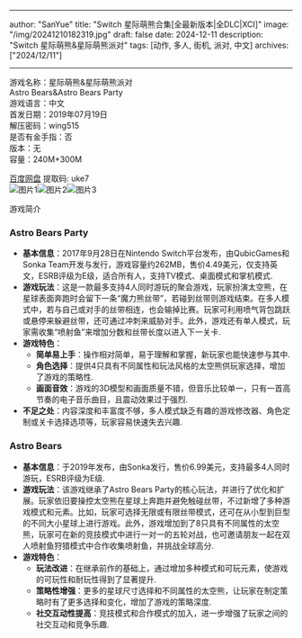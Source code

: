 
---
author: "SanYue"
title: "Switch 星际萌熊合集[全最新版本|全DLC|XCI]"
image: "/img/20241210182319.jpg"
draft: false
date: 2024-12-11
description: "Switch 星际萌熊&星际萌熊派对"
tags: [动作, 多人, 街机, 派对, 中文]
archives: ["2024/12/11"]

---

游戏名称：星际萌熊&星际萌熊派对   
Astro Bears&Astro Bears Party    
游戏语言：中文  
首发日期：2019年07月19日  
解压密码：wing515  
是否有金手指：否  
版本：无   
容量：240M+300M

[百度网盘](https://pan.baidu.com/s/1d0rz9AJELzoh8YHnoy_NDQ) 提取码: uke7  
![图片1](/img/sc6qrn.jpg)![图片2](/img/sc6qrv.jpg)![图片3](/img/sc6qru.jpg)  

游戏简介  
### Astro Bears Party
- **基本信息**：2017年9月28日在Nintendo Switch平台发布，由QubicGames和Sonka Team开发与发行，游戏容量约262MB，售价4.49美元，仅支持英文，ESRB评级为E级，适合所有人，支持TV模式、桌面模式和掌机模式.
- **游戏玩法**：这是一款最多支持4人同时游玩的聚会游戏，玩家扮演太空熊，在星球表面奔跑时会留下一条“魔力熊丝带”，若碰到丝带则游戏结束。在多人模式中，若与自己或对手的丝带相连，也会输掉比赛。玩家可利用喷气背包跳跃或悬停来躲避丝带，还可通过冲刺来威胁对手。此外，游戏还有单人模式，玩家需收集“喷射鱼”来增加分数和丝带长度以进入下一关卡.
- **游戏特色**：
    - **简单易上手**：操作相对简单，易于理解和掌握，新玩家也能快速参与其中.
    - **角色选择**：提供4只具有不同属性和玩法风格的太空熊供玩家选择，增加了游戏的策略性.
    - **画面音效**：游戏的3D模型和画面质量不错，但音乐比较单一，只有一首高节奏的电子音乐曲目，且震动效果过于强烈.
- **不足之处**：内容深度和丰富度不够，多人模式缺乏有趣的游戏修改器、角色定制或关卡选择选项等，玩家容易快速失去兴趣.

### Astro Bears
- **基本信息**：于2019年发布，由Sonka发行，售价6.99美元，支持最多4人同时游玩，ESRB评级为E级.
- **游戏玩法**：该游戏继承了Astro Bears Party的核心玩法，并进行了优化和扩展。玩家依旧要操控太空熊在星球上奔跑并避免触碰丝带，不过新增了多种游戏模式和元素。比如，玩家可选择无限或有限丝带模式，还可在从小型到巨型的不同大小星球上进行游戏。此外，游戏增加到了8只具有不同属性的太空熊，玩家可在新的竞技模式中进行一对一的五轮对战，也可邀请朋友一起在双人喷射鱼狩猎模式中合作收集喷射鱼，并挑战全球高分.
- **游戏特色**：
    - **玩法改进**：在继承前作的基础上，通过增加多种模式和可玩元素，使游戏的可玩性和耐玩性得到了显著提升.
    - **策略性增强**：更多的星球尺寸选择和不同属性的太空熊，让玩家在制定策略时有了更多选择和变化，增加了游戏的策略深度.
    - **社交互动性提高**：竞技模式和合作模式的加入，进一步增强了玩家之间的社交互动和竞争乐趣.
 
